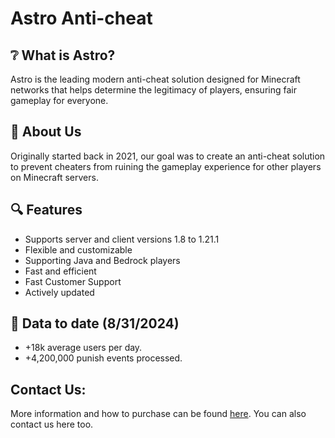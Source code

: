 # Astro Anti-cheat

## ❔ What is Astro?
Astro is the leading modern anti-cheat solution designed for Minecraft networks that helps determine the legitimacy of players, ensuring fair gameplay for everyone.

## 🙂 About Us
Originally started back in 2021, our goal was to create an anti-cheat solution to prevent cheaters from ruining the gameplay experience for other players on Minecraft servers.

## 🔍 Features
 - Supports server and client versions 1.8 to 1.21.1
 - Flexible and customizable
 - Supporting Java and Bedrock players
 - Fast and efficient
 - Fast Customer Support
 - Actively updated

## 🎉 Data to date (8/31/2024)
 - +18k average users per day.
 - +4,200,000 punish events processed.

## Contact Us:
More information and how to purchase can be found [here](https://astroac.cc). You can also contact us here too.
